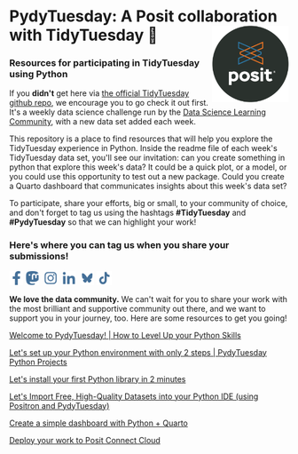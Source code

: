 # PydyTuesday: A Posit collaboration with TidyTuesday 🎉 <a href="https://posit.co"><img src="images/posit_round_logo.png" align="right" height="138" alt="Posit" /></a>

### Resources for participating in TidyTuesday using Python

If you **didn't** get here via [the official TidyTuesday github repo](https://github.com/rfordatascience/tidytuesday?tab=readme-ov-file#datasets), we encourage you to go check it out first. It's a weekly data science challenge run by the [Data Science Learning Community](https://dslc.io/), with a new data set added each week. 

This repository is a place to find resources that will help you explore the TidyTuesday experience in Python. Inside the readme file of each week's TidyTuesday data set, you'll see our invitation: can you create something in python that explore this week's data? It could be a quick plot, or a model, or you could use this opportunity to test out a new package. Could you create a Quarto dashboard that communicates insights about this week's data set?  

To participate, share your efforts, big or small, to your community of choice, and don't forget to tag us using the hashtags **#TidyTuesday** and **#PydyTuesday** so that we can highlight your work!

### Here's where you can tag us when you share your submissions!
<a href="https://pos.it/facebook"><img src="images/facebook-logo_lightblue.svg" height="25" alt="Posit Facebook" /></a>
<a href="https://fosstodon.org/@posit"><img src="images/fosstadon-logo_lightblue.svg" height="25" alt="Posit Mastodon" /></a>&nbsp;
<a href="https://pos.it/instagram"><img src="images/instagram-logo_lightblue.svg" height="25" alt="Posit Instagram" /></a>&nbsp;
<a href="https://pos.it/linkedin"><img src="images/linkedin-logo_lightblue.svg" height="25" alt="Posit LinkedIn" /></a>&nbsp;
<a href="https://bsky.app/profile/posit.co"><img src="images/bluesky-lightblue.svg" height="25" alt="Posit Bluesky" /></a>
<a href="https://www.tiktok.com/@posit_pbc"><img src="images/tiktok-logo.png" height="25" alt="Posit TikTok" /></a>



**We love the data community.** We can't wait for you to share your work with the most brilliant and supportive community out there, and we want to support you in your journey, too. Here are some resources to get you going!  

[Welcome to PydyTuesday! | How to Level Up your Python Skills](https://youtu.be/gCSkxt4omKo](https://www.youtube.com/watch?v=kRfYVtwg4dE&list=PL9HYL-VRX0oTWuJfkuIeaqXgxcoJWJGSC&index=1)) 

[Let's set up your Python environment with only 2 steps | PydyTuesday Python Projects](https://www.youtube.com/watch?v=9i7rCSL5EVM&list=PL9HYL-VRX0oTWuJfkuIeaqXgxcoJWJGSC&index=2)

[Let's install your first Python library in 2 minutes](https://www.youtube.com/watch?v=WkKWsrf_2TI&list=PL9HYL-VRX0oTWuJfkuIeaqXgxcoJWJGSC&index=3)

[Let's Import Free, High-Quality Datasets into your Python IDE (using Positron and PydyTuesday)](https://www.youtube.com/watch?v=QkUC-Ok3sMA&list=PL9HYL-VRX0oTWuJfkuIeaqXgxcoJWJGSC&index=4)

[Create a simple dashboard with Python + Quarto](https://youtu.be/uLGe9zuuNl0?feature=shared)  

[Deploy your work to Posit Connect Cloud](https://youtu.be/WD693FBfVUk?si=XkgnfXksqmBRc2OW)

